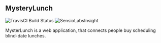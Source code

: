## MysteryLunch

![TravisCI Build Status](https://travis-ci.org/shostakovich/mysterylunch.svg)
![SensioLabsInsight](https://insight.sensiolabs.com/projects/756b77e5-9770-4d59-a7b0-669ec46379ae/mini.png)

MysterLunch is a web application, that connects people buy scheduling blind-date lunches.

